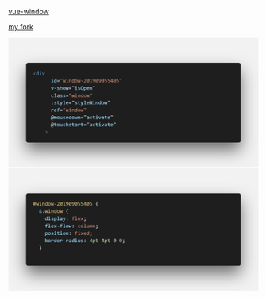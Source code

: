 [vue-window](https://github.com/michitaro/vue-window)

[my fork](https://github.com/ShoneSingLone/vue-window)

![](./20190905141019.png)
![](./20190905141018.png)